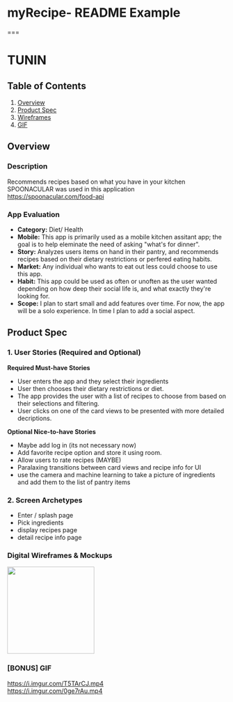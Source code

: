 # myRecipe- README Example
===


# TUNIN

## Table of Contents
1. [Overview](#Overview)
1. [Product Spec](#Product-Spec)
1. [Wireframes](#Wireframes)
1. [GIF](#GIF)

## Overview
### Description
Recommends recipes based on what you have in your kitchen <br>
SPOONACULAR was used in this application <br>
https://spoonacular.com/food-api

### App Evaluation
- **Category:** Diet/ Health
- **Mobile:** This app is primarily used as a mobile kitchen assitant app; the goal is to help eleminate the need of asking "what's for dinner".
- **Story:** Analyzes users items on hand in their pantry, and recommends recipes based on their dietary restrictions or perfered eating habits.
- **Market:** Any individual who wants to eat out less could choose to use this app.
- **Habit:** This app could be used as often or unoften as the user wanted depending on how deep their social life is, and what exactly they're looking for.
- **Scope:** I plan to start small and add features over time. For now, the app will be a solo experience. In time I plan to add a social aspect.

## Product Spec
### 1. User Stories (Required and Optional)

**Required Must-have Stories**

* User enters the app and they select their ingredients
* User then chooses their dietary restrictions or diet.
* The app provides the user with a list of recipes to choose from based on their selections and filtering.
* User clicks on one of the card views to be presented with more detailed decriptions.


**Optional Nice-to-have Stories**

* Maybe add log in (its not necessary now)
* Add favorite recipe option and store it using room.
* Allow users to rate recipes (MAYBE)
* Paralaxing transitions between card views and recipe info for UI 
* use the camera and machine learning to take a picture of ingredients and add them to the list of pantry items

### 2. Screen Archetypes

* Enter / splash page 
* Pick ingredients
* display recipes page
* detail recipe info page

### Digital Wireframes & Mockups
<img src="https://i.imgur.com/XLJMkyh.png" height=200>

### [BONUS] GIF
https://i.imgur.com/T5TArCJ.mp4
<br>
https://i.imgur.com/0ge7rAu.mp4


